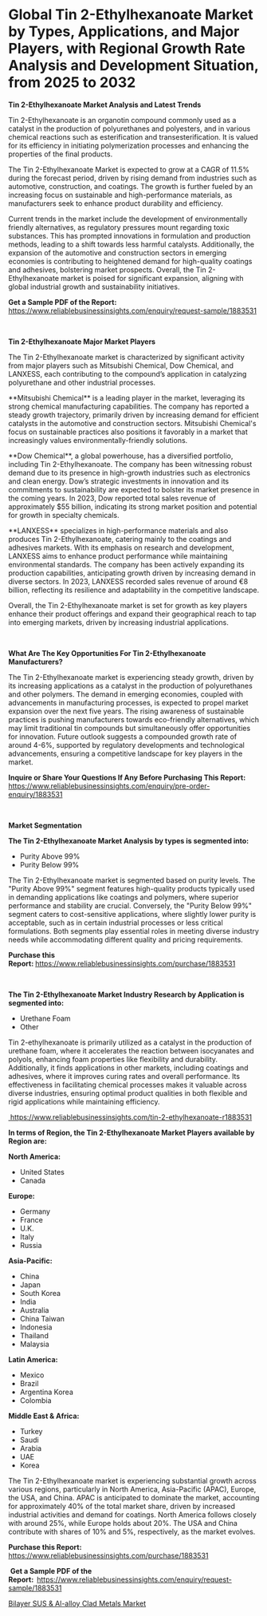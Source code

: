 <p><h1>Global Tin 2-Ethylhexanoate Market by Types, Applications, and Major Players, with Regional Growth Rate Analysis and Development Situation, from 2025 to 2032</h1></p><p><strong>Tin 2-Ethylhexanoate Market Analysis and Latest Trends</strong></p>
<p><p>Tin 2-Ethylhexanoate is an organotin compound commonly used as a catalyst in the production of polyurethanes and polyesters, and in various chemical reactions such as esterification and transesterification. It is valued for its efficiency in initiating polymerization processes and enhancing the properties of the final products. </p><p>The Tin 2-Ethylhexanoate Market is expected to grow at a CAGR of 11.5% during the forecast period, driven by rising demand from industries such as automotive, construction, and coatings. The growth is further fueled by an increasing focus on sustainable and high-performance materials, as manufacturers seek to enhance product durability and efficiency. </p><p>Current trends in the market include the development of environmentally friendly alternatives, as regulatory pressures mount regarding toxic substances. This has prompted innovations in formulation and production methods, leading to a shift towards less harmful catalysts. Additionally, the expansion of the automotive and construction sectors in emerging economies is contributing to heightened demand for high-quality coatings and adhesives, bolstering market prospects. Overall, the Tin 2-Ethylhexanoate market is poised for significant expansion, aligning with global industrial growth and sustainability initiatives.</p></p>
<p><strong>Get a Sample PDF of the Report:&nbsp;</strong> <a href="https://www.reliablebusinessinsights.com/enquiry/request-sample/1883531?utm_campaign=2315&utm_medium=2&utm_source=Github&utm_content=ia&utm_term=03042025&utm_id=tin-2-ethylhexanoate">https://www.reliablebusinessinsights.com/enquiry/request-sample/1883531</a></p>
<p>&nbsp;</p>
<p><strong>Tin 2-Ethylhexanoate Major Market Players</strong></p>
<p><p>The Tin 2-Ethylhexanoate market is characterized by significant activity from major players such as Mitsubishi Chemical, Dow Chemical, and LANXESS, each contributing to the compound’s application in catalyzing polyurethane and other industrial processes.</p><p>**Mitsubishi Chemical** is a leading player in the market, leveraging its strong chemical manufacturing capabilities. The company has reported a steady growth trajectory, primarily driven by increasing demand for efficient catalysts in the automotive and construction sectors. Mitsubishi Chemical's focus on sustainable practices also positions it favorably in a market that increasingly values environmentally-friendly solutions.</p><p>**Dow Chemical**, a global powerhouse, has a diversified portfolio, including Tin 2-Ethylhexanoate. The company has been witnessing robust demand due to its presence in high-growth industries such as electronics and clean energy. Dow’s strategic investments in innovation and its commitments to sustainability are expected to bolster its market presence in the coming years. In 2023, Dow reported total sales revenue of approximately $55 billion, indicating its strong market position and potential for growth in specialty chemicals.</p><p>**LANXESS** specializes in high-performance materials and also produces Tin 2-Ethylhexanoate, catering mainly to the coatings and adhesives markets. With its emphasis on research and development, LANXESS aims to enhance product performance while maintaining environmental standards. The company has been actively expanding its production capabilities, anticipating growth driven by increasing demand in diverse sectors. In 2023, LANXESS recorded sales revenue of around €8 billion, reflecting its resilience and adaptability in the competitive landscape.</p><p>Overall, the Tin 2-Ethylhexanoate market is set for growth as key players enhance their product offerings and expand their geographical reach to tap into emerging markets, driven by increasing industrial applications.</p></p>
<p>&nbsp;</p>
<p><strong>What Are The Key Opportunities For Tin 2-Ethylhexanoate Manufacturers?</strong></p>
<p><p>The Tin 2-Ethylhexanoate market is experiencing steady growth, driven by its increasing applications as a catalyst in the production of polyurethanes and other polymers. The demand in emerging economies, coupled with advancements in manufacturing processes, is expected to propel market expansion over the next five years. The rising awareness of sustainable practices is pushing manufacturers towards eco-friendly alternatives, which may limit traditional tin compounds but simultaneously offer opportunities for innovation. Future outlook suggests a compounded growth rate of around 4-6%, supported by regulatory developments and technological advancements, ensuring a competitive landscape for key players in the market.</p></p>
<p><strong>Inquire or Share Your Questions If Any Before Purchasing This Report:</strong> <a href="https://www.reliablebusinessinsights.com/enquiry/pre-order-enquiry/1883531?utm_campaign=2315&utm_medium=2&utm_source=Github&utm_content=ia&utm_term=03042025&utm_id=tin-2-ethylhexanoate">https://www.reliablebusinessinsights.com/enquiry/pre-order-enquiry/1883531</a></p>
<p>&nbsp;</p>
<p><strong>Market Segmentation</strong></p>
<p><strong>The Tin 2-Ethylhexanoate Market Analysis by types is segmented into:</strong></p>
<p><ul><li>Purity Above 99%</li><li>Purity Below 99%</li></ul></p>
<p><p>The Tin 2-Ethylhexanoate market is segmented based on purity levels. The "Purity Above 99%" segment features high-quality products typically used in demanding applications like coatings and polymers, where superior performance and stability are crucial. Conversely, the "Purity Below 99%" segment caters to cost-sensitive applications, where slightly lower purity is acceptable, such as in certain industrial processes or less critical formulations. Both segments play essential roles in meeting diverse industry needs while accommodating different quality and pricing requirements.</p></p>
<p><strong>Purchase this Report:&nbsp;</strong><a href="https://www.reliablebusinessinsights.com/purchase/1883531?utm_campaign=2315&utm_medium=2&utm_source=Github&utm_content=ia&utm_term=03042025&utm_id=tin-2-ethylhexanoate">https://www.reliablebusinessinsights.com/purchase/1883531</a></p>
<p>&nbsp;</p>
<p><strong>The Tin 2-Ethylhexanoate Market Industry Research by Application is segmented into:</strong></p>
<p><ul><li>Urethane Foam</li><li>Other</li></ul></p>
<p><p>Tin 2-ethylhexanoate is primarily utilized as a catalyst in the production of urethane foam, where it accelerates the reaction between isocyanates and polyols, enhancing foam properties like flexibility and durability. Additionally, it finds applications in other markets, including coatings and adhesives, where it improves curing rates and overall performance. Its effectiveness in facilitating chemical processes makes it valuable across diverse industries, ensuring optimal product qualities in both flexible and rigid applications while maintaining efficiency.</p></p>
<p><a href="https://www.reliablebusinessinsights.com/tin-2-ethylhexanoate-r1883531?utm_campaign=2315&utm_medium=2&utm_source=Github&utm_content=ia&utm_term=03042025&utm_id=tin-2-ethylhexanoate">&nbsp;https://www.reliablebusinessinsights.com/tin-2-ethylhexanoate-r1883531</a></p>
<p><strong>In terms of Region, the Tin 2-Ethylhexanoate Market Players available by Region are:</strong></p>
<p>
    <p> <strong> North America: </strong>
        <ul>
            <li>United States</li>
            <li>Canada</li>
        </ul>
        </p> 
    <p> <strong> Europe: </strong>
        <ul>
            <li>Germany</li>
            <li>France</li>
            <li>U.K.</li>
            <li>Italy</li>
            <li>Russia</li>
        </ul>
        </p> 
    <p> <strong> Asia-Pacific: </strong>
        <ul>
            <li>China</li>
            <li>Japan</li>
            <li>South Korea</li>
            <li>India</li>
            <li>Australia</li>
            <li>China Taiwan</li>
            <li>Indonesia</li>
            <li>Thailand</li>
            <li>Malaysia</li>
        </ul>
        </p> 
    <p> <strong> Latin America: </strong>
        <ul>
            <li>Mexico</li>
            <li>Brazil</li>
            <li>Argentina Korea</li>
            <li>Colombia</li>
        </ul>
        </p> 
    <p> <strong> Middle East & Africa: </strong>
        <ul>
            <li>Turkey</li>
            <li>Saudi</li>
            <li>Arabia</li>
            <li>UAE</li>
            <li>Korea</li>
        </ul>
    </p>
    </p>
<p><p>The Tin 2-Ethylhexanoate market is experiencing substantial growth across various regions, particularly in North America, Asia-Pacific (APAC), Europe, the USA, and China. APAC is anticipated to dominate the market, accounting for approximately 40% of the total market share, driven by increased industrial activities and demand for coatings. North America follows closely with around 25%, while Europe holds about 20%. The USA and China contribute with shares of 10% and 5%, respectively, as the market evolves.</p></p>
<p><strong>Purchase this Report: </strong><a href="https://www.reliablebusinessinsights.com/purchase/1883531?utm_campaign=2315&utm_medium=2&utm_source=Github&utm_content=ia&utm_term=03042025&utm_id=tin-2-ethylhexanoate">https://www.reliablebusinessinsights.com/purchase/1883531</a></p>
<p>&nbsp;<strong>Get a Sample PDF of the Report:&nbsp;&nbsp;</strong><a href="https://www.reliablebusinessinsights.com/enquiry/request-sample/1883531?utm_campaign=2315&utm_medium=2&utm_source=Github&utm_content=ia&utm_term=03042025&utm_id=tin-2-ethylhexanoate">https://www.reliablebusinessinsights.com/enquiry/request-sample/1883531</a></p>
<p><strong></strong></p>
<p><p><a href="https://github.com/MonroeBullock54/Market-Research-Report-List-2/blob/main/bilayer-sus-al-alloy-clad-metals-market.md?utm_campaign=2315&utm_medium=2&utm_source=Github&utm_content=ia&utm_term=03042025&utm_id=tin-2-ethylhexanoate">Bilayer SUS & Al-alloy Clad Metals Market</a></p></p>